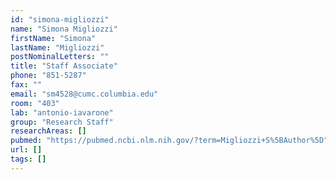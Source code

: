 ```yaml
---
id: "simona-migliozzi"
name: "Simona Migliozzi"
firstName: "Simona"
lastName: "Migliozzi"
postNominalLetters: ""
title: "Staff Associate"
phone: "851-5287"
fax: ""
email: "sm4528@cumc.columbia.edu"
room: "403"
lab: "antonio-iavarone"
group: "Research Staff"
researchAreas: []
pubmed: "https://pubmed.ncbi.nlm.nih.gov/?term=Migliozzi+S%5BAuthor%5D"
url: []
tags: []
---
```

